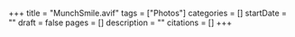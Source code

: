 +++
title = "MunchSmile.avif"
tags = ["Photos"]
categories = []
startDate = ""
draft = false
pages = []
description = ""
citations = []
+++
